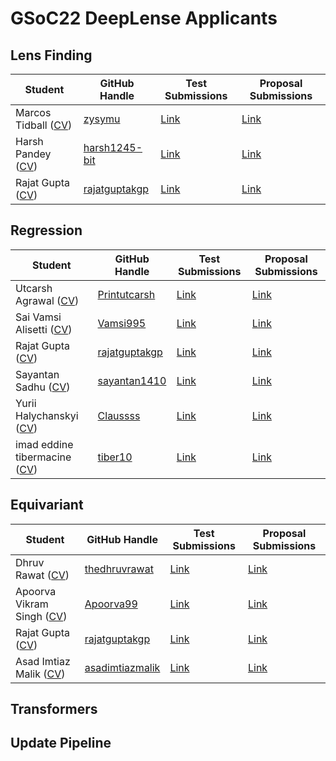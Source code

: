 # GSoC22 DeepLense Applicants

## Lens Finding

| Student                 | GitHub Handle                                               | Test Submissions                                                           | Proposal Submissions | 
| ----------------------- | ----------------------------------------------------------- | -------------------------------------------------------------------------- | -------------------- |
| Marcos Tidball ([CV](https://github.com/ML4SCI/GSoC_Solutions/blob/main/DeepLense/CV/Domain%20Adaptation/Marcos%20Tidball.pdf))       | [zysymu](https://github.com/zysymu)                         | [Link](https://github.com/zysymu/ml4sci) | [Link](https://github.com/ML4SCI/GSoC_Solutions/blob/main/DeepLense/Proposals/Domain%20Adaptation/Marcos%20Tidball.pdf) |
| Harsh Pandey ([CV](https://github.com/ML4SCI/GSoC_Solutions/blob/main/DeepLense/CV/Domain%20Adaptation/Harsh%20Pandey.pdf))           | [harsh1245-bit](https://github.com/harsh1245-bit)           | [Link](https://github.com/harsh1245-bit/ML4SCI-GSoC-2021)      | [Link](https://github.com/ML4SCI/GSoC_Solutions/blob/main/DeepLense/Proposals/Domain%20Adaptation/Harsh%20Pandey.pdf) | 
| Rajat Gupta ([CV](https://github.com/ML4SCI/GSoC_Solutions/blob/main/DeepLense/CV/Domain%20Adaptation/Rajat%20Gupta.pdf))            | [rajatguptakgp](https://github.com/rajatguptakgp)           | [Link](https://github.com/rajatguptakgp/gsoc21_deeplense)      | [Link](https://github.com/ML4SCI/GSoC_Solutions/blob/main/DeepLense/Proposals/Domain%20Adaptation/Rajat%20Gupta.pdf) |

## Regression

| Student                 | GitHub Handle                                          | Test Submissions                                                             | Proposal Submissions | 
| ----------------------- | ------------------------------------------------------ |----------------------------------------------------------------------------- | -------------------- |
| Utcarsh Agrawal ([CV](https://github.com/ML4SCI/GSoC_Solutions/blob/main/DeepLense/CV/Regression/Utcarsh%20Agrawal.pdf))        | [Printutcarsh](https://github.com/Printutcarsh)        | [Link](https://github.com/Printutcarsh/GSoC-DeepLense-Task)   | [Link](https://github.com/ML4SCI/GSoC_Solutions/blob/main/DeepLense/Proposals/Regression/Utcarsh%20Agrawal.pdf) |
| Sai Vamsi Alisetti ([CV](https://github.com/ML4SCI/GSoC_Solutions/blob/main/DeepLense/CV/Regression/Alisetti%20Sai%20Vamsi.pdf))     | [Vamsi995](https://github.com/Vamsi995)                | [Link](https://github.com/Vamsi995/Deep-Regression-Techniques-for-Decoding-Dark-Matter-with-Strong-Gravitational-Lensing) | [Link](https://github.com/ML4SCI/GSoC_Solutions/blob/main/DeepLense/Proposals/Regression/Alisetti%20Sai%20Vamsi.pdf) |
| Rajat Gupta ([CV](https://github.com/ML4SCI/GSoC_Solutions/blob/main/DeepLense/CV/Regression/Rajat%20Gupta.pdf))            | [rajatguptakgp](https://github.com/rajatguptakgp)      | [Link](https://github.com/rajatguptakgp/gsoc21_deeplense)        | [Link](https://github.com/ML4SCI/GSoC_Solutions/blob/main/DeepLense/Proposals/Regression/Rajat%20Gupta.pdf) |
| Sayantan Sadhu ([CV](https://github.com/ML4SCI/GSoC_Solutions/blob/main/DeepLense/CV/Regression/Sayantan%20Sadhu.pdf))         | [sayantan1410](https://github.com/sayantan1410)        | [Link](https://github.com/sayantan1410/Deeplense-evaluation-task-GSoC-2021-) | [Link](https://github.com/ML4SCI/GSoC_Solutions/blob/main/DeepLense/Proposals/Regression/Sayantan%20Sadhu.pdf) |
| Yurii Halychanskyi ([CV](https://github.com/ML4SCI/GSoC_Solutions/blob/main/DeepLense/CV/Regression/Yurii%20Halychanskyi.pdf))     | [Claussss](https://github.com/Claussss)                | [Link](https://github.com/Claussss/GSoC_evaluation_tests)   | [Link](https://github.com/ML4SCI/GSoC_Solutions/blob/main/DeepLense/Proposals/Regression/Yurii%20Halychanskyi.pdf) |
| imad eddine tibermacine ([CV](https://github.com/ML4SCI/GSoC_Solutions/blob/main/DeepLense/CV/Regression/Imad%20Eddine%20Tibermacine.pdf)) | [tiber10](https://github.com/tiber10)                  | [Link](https://github.com/tiber10/Machine-Learning-For-Science) | [Link](https://github.com/ML4SCI/GSoC_Solutions/blob/main/DeepLense/Proposals/Regression/Imad.pdf) | 

## Equivariant

| Student                 | GitHub Handle                                         | Test Submissions                                                                  | Proposal Submissions | 
| ----------------------- | ----------------------------------------------------- | --------------------------------------------------------------------------------- | -------------------- |
| Dhruv Rawat ([CV](https://github.com/ML4SCI/GSoC_Solutions/blob/main/DeepLense/CV/Equivariant/Dhruv%20Rawat.pdf))            | [thedhruvrawat](https://github.com/thedhruvrawat)     | [Link](https://github.com/thedhruvrawat/DeepLense)             | [Link](https://github.com/ML4SCI/GSoC_Solutions/blob/main/DeepLense/Proposals/Equivariant/Dhruv%20Rawat.pdf) |
| Apoorva Vikram Singh ([CV](https://github.com/ML4SCI/GSoC_Solutions/blob/main/DeepLense/CV/Equivariant/Apoorva%20V%20Singh.pdf))   | [Apoorva99](https://github.com/Apoorva99)             | [Link](https://github.com/Apoorva99/GSoC-2021-DeepLens)  | [Link](https://github.com/ML4SCI/GSoC_Solutions/blob/main/DeepLense/Proposals/Equivariant/Apoorva%20V%20Singh.pdf) |
| Rajat Gupta ([CV](https://github.com/ML4SCI/GSoC_Solutions/blob/main/DeepLense/CV/Equivariant/Rajat%20Gupta.pdf))            | [rajatguptakgp](https://github.com/rajatguptakgp)     | [Link](https://github.com/rajatguptakgp/gsoc21_deeplense)      | [Link](https://github.com/ML4SCI/GSoC_Solutions/blob/main/DeepLense/Proposals/Equivariant/Rajat%20Gupta.pdf) |
| Asad Imtiaz Malik ([CV](https://github.com/ML4SCI/GSoC_Solutions/blob/main/DeepLense/CV/Equivariant/Asad.pdf))      | [asadimtiazmalik](https://github.com/asadimtiazmalik) | [Link](https://github.com/asadimtiazmalik/ML4SCI--Solution-Repository/) | [Link](https://github.com/ML4SCI/GSoC_Solutions/blob/main/DeepLense/Proposals/Equivariant/Asad.pdf) |

## Transformers 

## Update Pipeline
                                                                           
